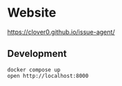 # Website

https://clover0.github.io/issue-agent/

## Development

```
docker compose up
open http://localhost:8000
```
